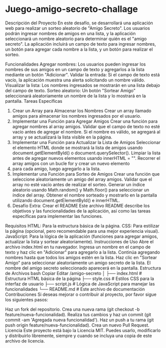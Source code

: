 # Juego-amigo-secreto-challage
Descripción del Proyecto
En este desafío, se desarrollará una aplicación web para realizar un sorteo aleatorio de "Amigo Secreto". Los usuarios podrán ingresar nombres de amigos en una lista, y la aplicación seleccionará un nombre aleatorio para determinar quién es el "amigo secreto". La aplicación incluirá un campo de texto para ingresar nombres, un botón para agregar cada nombre a la lista, y un botón para realizar el sorteo.

Funcionalidades
Agregar nombres: Los usuarios pueden ingresar los nombres de sus amigos en un campo de texto y agregarlos a la lista mediante un botón "Adicionar".
Validar la entrada: Si el campo de texto está vacío, la aplicación muestra una alerta solicitando un nombre válido.
Visualizar la lista: Los nombres ingresados se mostrarán en una lista debajo del campo de texto.
Sorteo aleatorio: Un botón "Sortear Amigo" seleccionará aleatoriamente un nombre de la lista y lo mostrará en la pantalla.
Tareas Específicas
1. Crear un Array para Almacenar los Nombres
Crear un array llamado amigos para almacenar los nombres ingresados por el usuario.
2. Implementar una Función para Agregar Amigos
Crear una función para agregar nombres al array amigos.
Validar que el campo de texto no esté vacío antes de agregar el nombre.
Si el nombre es válido, se agregará al array y se actualizará la lista visible en la página.
3. Implementar una Función para Actualizar la Lista de Amigos
Seleccionar el elemento HTML donde se mostrará la lista de amigos usando document.getElementById() o document.querySelector().
Limpiar la lista antes de agregar nuevos elementos usando innerHTML = "".
Recorrer el array amigos con un bucle for y crear un nuevo elemento <li> para cada amigo, luego agregarlo a la lista.
4. Implementar una Función para Sorteo de Amigos
Crear una función que seleccione aleatoriamente un amigo del array amigos.
Validar que el array no esté vacío antes de realizar el sorteo.
Generar un índice aleatorio usando Math.random() y Math.floor() para seleccionar un índice del array.
Obtener el nombre sorteado y mostrarlo en la pantalla utilizando document.getElementById() e innerHTML.
5. Desafío Extra: Crear el README
Este archivo README describe los objetivos y las funcionalidades de la aplicación, así como las tareas específicas para implementar las funciones.

Requisitos
HTML: Para la estructura básica de la página.
CSS: Para estilizar la página (opcional, pero recomendable para una mejor experiencia visual).
JavaScript: Para la lógica de la aplicación (funciones para agregar amigos, actualizar la lista y sortear aleatoriamente).
Instrucciones de Uso
Abre el archivo index.html en tu navegador.
Ingresa un nombre en el campo de texto y haz clic en "Adicionar" para agregarlo a la lista.
Continúa agregando nombres hasta que todos los amigos estén en la lista.
Haz clic en "Sortear Amigo" para seleccionar aleatoriamente un amigo secreto de la lista.
El nombre del amigo secreto seleccionado aparecerá en la pantalla.
Estructura de Archivos
bash
Copiar
Editar
/amigo-secreto
│
├── index.html         # Estructura HTML básica de la página
├── style.css          # Estilos CSS para la interfaz de usuario
├── script.js          # Lógica de JavaScript para manejar las funcionalidades
└── README.md          # Este archivo de documentación
Contribuciones
Si deseas mejorar o contribuir al proyecto, por favor sigue los siguientes pasos:

Haz un fork del repositorio.
Crea una nueva rama (git checkout -b feature/nueva-funcionalidad).
Realiza tus cambios y haz un commit (git commit -am 'Agregada nueva funcionalidad').
Haz un push a tu rama (git push origin feature/nueva-funcionalidad).
Crea un nuevo Pull Request.
Licencia
Este proyecto está bajo la Licencia MIT. Puedes usarlo, modificarlo y distribuirlo libremente, siempre y cuando se incluya una copia de este archivo de licencia.
